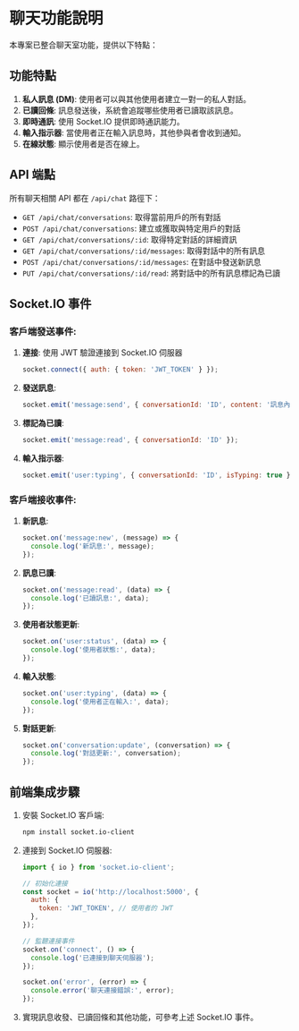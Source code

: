 # 聊天功能說明

本專案已整合聊天室功能，提供以下特點：

## 功能特點

1. **私人訊息 (DM)**: 使用者可以與其他使用者建立一對一的私人對話。
2. **已讀回條**: 訊息發送後，系統會追蹤哪些使用者已讀取該訊息。
3. **即時通訊**: 使用 Socket.IO 提供即時通訊能力。
4. **輸入指示器**: 當使用者正在輸入訊息時，其他參與者會收到通知。
5. **在線狀態**: 顯示使用者是否在線上。

## API 端點

所有聊天相關 API 都在 `/api/chat` 路徑下：

- `GET /api/chat/conversations`: 取得當前用戶的所有對話
- `POST /api/chat/conversations`: 建立或獲取與特定用戶的對話
- `GET /api/chat/conversations/:id`: 取得特定對話的詳細資訊
- `GET /api/chat/conversations/:id/messages`: 取得對話中的所有訊息
- `POST /api/chat/conversations/:id/messages`: 在對話中發送新訊息
- `PUT /api/chat/conversations/:id/read`: 將對話中的所有訊息標記為已讀

## Socket.IO 事件

### 客戶端發送事件:

1. **連接**: 使用 JWT 驗證連接到 Socket.IO 伺服器

   ```javascript
   socket.connect({ auth: { token: 'JWT_TOKEN' } });
   ```

2. **發送訊息**:

   ```javascript
   socket.emit('message:send', { conversationId: 'ID', content: '訊息內容' });
   ```

3. **標記為已讀**:

   ```javascript
   socket.emit('message:read', { conversationId: 'ID' });
   ```

4. **輸入指示器**:
   ```javascript
   socket.emit('user:typing', { conversationId: 'ID', isTyping: true });
   ```

### 客戶端接收事件:

1. **新訊息**:

   ```javascript
   socket.on('message:new', (message) => {
     console.log('新訊息:', message);
   });
   ```

2. **訊息已讀**:

   ```javascript
   socket.on('message:read', (data) => {
     console.log('已讀訊息:', data);
   });
   ```

3. **使用者狀態更新**:

   ```javascript
   socket.on('user:status', (data) => {
     console.log('使用者狀態:', data);
   });
   ```

4. **輸入狀態**:

   ```javascript
   socket.on('user:typing', (data) => {
     console.log('使用者正在輸入:', data);
   });
   ```

5. **對話更新**:
   ```javascript
   socket.on('conversation:update', (conversation) => {
     console.log('對話更新:', conversation);
   });
   ```

## 前端集成步驟

1. 安裝 Socket.IO 客戶端:

   ```bash
   npm install socket.io-client
   ```

2. 連接到 Socket.IO 伺服器:

   ```javascript
   import { io } from 'socket.io-client';

   // 初始化連接
   const socket = io('http://localhost:5000', {
     auth: {
       token: 'JWT_TOKEN', // 使用者的 JWT
     },
   });

   // 監聽連接事件
   socket.on('connect', () => {
     console.log('已連接到聊天伺服器');
   });

   socket.on('error', (error) => {
     console.error('聊天連接錯誤:', error);
   });
   ```

3. 實現訊息收發、已讀回條和其他功能，可參考上述 Socket.IO 事件。
